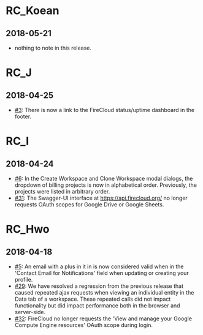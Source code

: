 # RC_Koean
## 2018-05-21
* nothing to note in this release.

# RC_J
## 2018-04-25
* [#3](https://github.com/DataBiosphere/firecloud-app/issues/3): There is now a link to the FireCloud status/uptime dashboard in the footer.

# RC_I
## 2018-04-24
* [#6](https://github.com/DataBiosphere/firecloud-app/issues/6): In the Create Workspace and Clone Workspace modal dialogs, the dropdown of billing projects is now in alphabetical order. Previously, the projects were listed in arbitrary order.
* [#31](https://github.com/DataBiosphere/firecloud-app/issues/31): The Swagger-UI interface at https://api.firecloud.org/ no longer requests OAuth scopes for Google Drive or Google Sheets.

# RC_Hwo
## 2018-04-18
* [#5](https://github.com/DataBiosphere/firecloud-app/issues/5): An email with a plus in it in is now considered valid when in the 'Contact Email for Notifications' field when updating or creating your profile.
* [#29](https://github.com/DataBiosphere/firecloud-app/issues/29): We have resolved a regression from the previous release that caused repeated ajax requests when viewing an individual entity in the Data tab of a workspace. These repeated calls did not impact functionality but did impact performance both in the browser and server-side.
* [#32](https://github.com/DataBiosphere/firecloud-app/issues/32): FireCloud no longer requests the 'View and manage your Google Compute Engine resources' OAuth scope during login.
